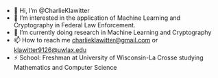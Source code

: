 - 👋 Hi, I’m @CharlieKlawitter
- 👀 I’m interested in the application of Machine Learning and Cryptography in Federal Law Enforcement.
- 🌱 I’m currently doing research in Machine Learning and Cryptography 
- 📫 How to reach me charlieklawitter@gmail.com or klawitter9126@uwlax.edu
- ⚡ School: Freshman at University of Wisconsin-La Crosse studying Mathematics and Computer Science

<!---
CharlieKlawitter/CharlieKlawitter is a ✨ special ✨ repository because its `README.md` (this file) appears on your GitHub profile.
You can click the Preview link to take a look at your changes.
--->
